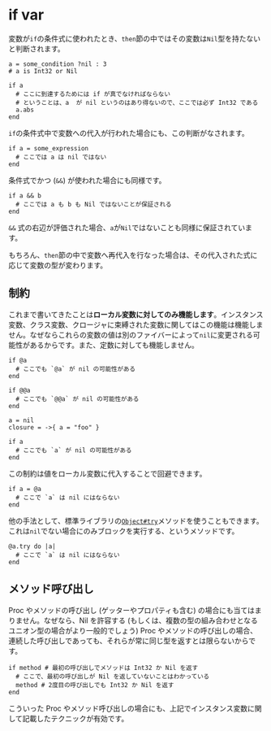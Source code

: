 # if var

変数が`if`の条件式に使われたとき、`then`節の中ではその変数は`Nil`型を持たないと判断されます。

```crystal
a = some_condition ?nil : 3
# a is Int32 or Nil

if a
  # ここに到達するためには if が真でなければならない
  # ということは、a  が nil というのはあり得ないので、ここでは必ず Int32 である
  a.abs
end
```

`if`の条件式中で変数への代入が行われた場合にも、この判断がなされます。

```crystal
if a = some_expression
  # ここでは a は nil ではない
end
```

条件式でかつ (`&&`) が使われた場合にも同様です。

```crystal
if a && b
  # ここでは a も b も Nil ではないことが保証される
end
```

`&&` 式の右辺が評価された場合、`a`が`Nil`ではないことも同様に保証されています。

もちろん、`then`節の中で変数へ再代入を行なった場合は、その代入された式に応じて変数の型が変わります。

## 制約

これまで書いてきたことは**ローカル変数に対してのみ機能します**。インスタンス変数、クラス変数、クロージャに束縛された変数に関してはこの機能は機能しません。なぜならこれらの変数の値は別のファイバーによって`nil`に変更される可能性があるからです。また、定数に対しても機能しません。

```crystal
if @a
  # ここでも `@a` が nil の可能性がある
end

if @@a
  # ここでも `@@a` が nil の可能性がある
end

a = nil
closure = ->{ a = "foo" }

if a
  # ここでも `a` が nil の可能性がある
end
```

この制約は値をローカル変数に代入することで回避できます。

```crystal
if a = @a
  # ここで `a` は nil にはならない
end
```

他の手法として、標準ライブラリの[`Object#try`](https://crystal-lang.org/api/Object.html#try%28%26block%29-instance-method)メソッドを使うこともできます。これは`nil`でない場合にのみブロックを実行する、というメソッドです。

```crystal
@a.try do |a|
  # ここで `a` は nil にはならない
end
```

## メソッド呼び出し

Proc やメソッドの呼び出し (ゲッターやプロパティも含む) の場合にも当てはまりません。なぜなら、Nil を許容する (もしくは、複数の型の組み合わせとなるユニオン型の場合がより一般的でしょう) Proc やメソッドの呼び出しの場合、連続した呼び出しであっても、それらが常に同じ型を返すとは限らないからです。

```crystal
if method # 最初の呼び出しでメソッドは Int32 か Nil を返す
  # ここで、最初の呼び出しが Nil を返していないことはわかっている
  method # 2度目の呼び出しでも Int32 か Nil を返す
end
```

こういった Proc やメソッド呼び出しの場合にも、上記でインスタンス変数に関して記載したテクニックが有効です。
